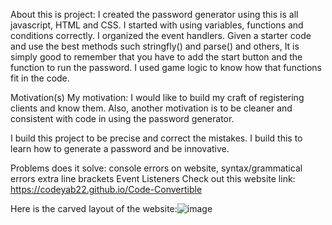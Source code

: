 About this is project: I created the password generator using this is all javascript, HTML and CSS.
I started with using variables, functions and conditions correctly. I organized the event handlers. Given a starter code and use the best methods such stringfly() and parse() and others, It is simply good to remember that you have to add the start button and the function to run the password. I used game logic to know how that functions fit in the code. 

Motivation(s)
My motivation: I would like to build my craft of registering clients
and know them. Also, another motivation is to be cleaner and 
consistent with code in using the password generator. 

I build this project to be precise and correct the mistakes. I build this to learn how to generate a password and be innovative. 

Problems does it solve:
console errors on website,
syntax/grammatical errors
extra line brackets
Event Listeners
Check out this website link: https://codeyab22.github.io/Code-Convertible


Here is the carved layout of the website:![image](https://drive.google.com/uc?export=view&id=1qfUnxV0oKnkFd34dMYewBw3bKQFDdgH8)
